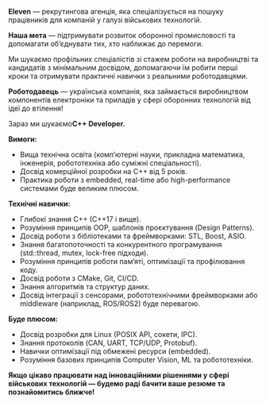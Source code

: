 **Eleven** — рекрутингова агенція, яка спеціалізується на пошуку працівників
для компаній у галузі військових технологій.

**Наша мета** — підтримувати розвиток оборонної промисловості та допомагати
об’єднувати тих, хто наближає до перемоги.

Ми шукаємо профільних спеціалістів зі стажем роботи на виробництві та
кандидатів з мінімальним досвідом, допомагаючи їм робити перші кроки та
отримувати практичні навички з реальними роботодавцями.

**Роботодавець** — українська компанія, яка займається виробництвом
компонентів електроніки та приладів у сфері оборонних технологій від ідеї до
втілення!

Зараз ми шукаємо**C++ Developer.**

**Вимоги:**

  * Вища технічна освіта (комп’ютерні науки, прикладна математика, інженерія, робототехніка або суміжні спеціальності).
  * Досвід комерційної розробки на C++ від 5 років.
  * Практика роботи з embedded, real-time або high-performance системами буде великим плюсом.

**Технічні навички:**

  * Глибокі знання C++ (C++17 і вище).
  * Розуміння принципів OOP, шаблонів проєктування (Design Patterns).
  * Досвід роботи з бібліотеками та фреймворками: STL, Boost, ASIO.
  * Знання багатопоточності та конкурентного програмування (std::thread, mutex, lock-free підходи).
  * Розуміння принципів роботи пам’яті, оптимізації та профілювання коду.
  * Досвід роботи з CMake, Git, CI/CD.
  * Знання алгоритмів та структур даних.
  * Досвід інтеграції з сенсорами, робототехнічними фреймворками або middleware (наприклад, ROS/ROS2) буде перевагою.

**Буде плюсом:**

  * Досвід розробки для Linux (POSIX API, сокети, IPC).
  * Знання протоколів (CAN, UART, TCP/UDP, Protobuf).
  * Навички оптимізації під обмежені ресурси (embedded).
  * Розуміння базових принципів Computer Vision, ML та робототехніки.

**Якщо цікаво працювати над інноваційними рішеннями у сфері військових
технологій — будемо раді бачити ваше резюме та познайомитись ближче!**
